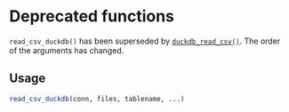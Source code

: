 # Deprecated functions

`read_csv_duckdb()` has been superseded by
[`duckdb_read_csv()`](https://r.duckdb.org/reference/duckdb_read_csv.md).
The order of the arguments has changed.

## Usage

``` r
read_csv_duckdb(conn, files, tablename, ...)
```

